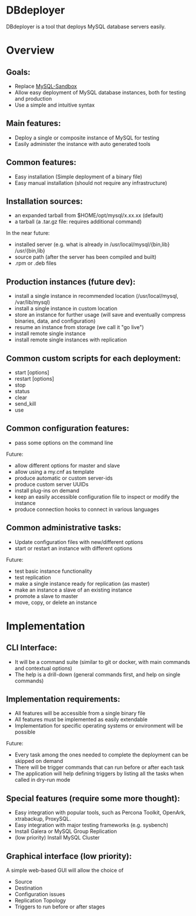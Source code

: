 DBdeployer
==========

DBdeployer is a tool that deploys MySQL database servers easily.

# Overview

## Goals:
* Replace [MySQL-Sandbox](https://github.com/datacharmer/mysql-sandbox)
* Allow easy deployment of MySQL database instances, both for testing and production
* Use a simple and intuitive syntax

## Main features:
* Deploy a single or composite instance of MySQL for testing 
* Easily administer the instance with auto generated tools

## Common features:
* Easy installation (Simple deployment of a binary file)
* Easy manual installation (should not require any infrastructure)

## Installation sources:
* an expanded tarball from $HOME/opt/mysql/x.xx.xx (default)
* a tarball (a .tar.gz file: requires additional command)

In the near future:

* installed server (e.g. what is already in /usr/local/mysql/{bin,lib} /usr/{bin,lib}
* source path (after the server has been compiled and built)
* .rpm or .deb files

## Production instances (future dev):
* install a single instance in recommended location (/usr/local/mysql, /var/lib/mysql)
* install a single instance in custom location
* store an instance for further usage (will save and eventually compress binaries, data, and configuration)
* resume an instance from storage (we call it "go live")
* install remote single instance
* install remote single instances with replication

## Common custom scripts for each deployment:
* start [options] 
* restart  [options]
* stop
* status 
* clear 
* send\_kill 
* use 

## Common configuration features:
* pass some options on the command line

Future:

* allow different options for master and slave
* allow using a my.cnf as template
* produce automatic or custom server-ids
* produce custom server UUIDs
* install plug-ins on demand
* keep an easily accessible configuration file to inspect or modify the instance
* produce connection hooks to connect in various languages

## Common administrative tasks:
* Update configuration files with new/different options
* start or restart an instance with different options

Future:
* test basic instance functionality
* test replication
* make a single instance ready for replication (as master)
* make an instance a slave of an existing instance
* promote a slave to master
* move, copy, or delete an instance

# Implementation

## CLI Interface:
* It will be a command suite (similar to git or docker, with main commands and contextual options)
* The help is a drill-down (general commands first, and help on single commands)

## Implementation requirements:
* All features will be accessible from a single binary file
* All features must be implemented as easily extendable
* Implementation for specific operating systems or environment will be possible

Future:

* Every task among the ones needed to complete the deployment can be skipped on demand
* There will be trigger commands that can run before or after each task 
* The application will help defining triggers by listing all the tasks when called in dry-run mode

## Special features (require some more thought):
* Easy integration with popular tools, such as Percona Toolkit, OpenArk, xtrabackup, ProxySQL.
* Easy integration with major testing frameworks (e.g. sysbench)
* Install Galera or MySQL Group Replication
* (low priority) Install MySQL Cluster

## Graphical interface (low priority):
A simple web-based GUI will allow the choice of

* Source
* Destination
* Configuration issues
* Replication Topology
* Triggers to run before or after stages


